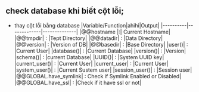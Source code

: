 ## check database khi biết cột lỗi;
- thay cột lỗi bằng database
|Variable/Function|ahihi|Output|
|----------|-------------|--------------|
|@@hostname	|:|	Current Hostname|
|@@tmpdir|	:	|Tept Directory|
|@@datadir|	:	|Data Directory|
|@@version|	:	|Version of DB|
|@@basedir|	:	|Base Directory|
|user()|	:	|Current User|
|database()|	:	|Current Database|
|version()|	:	|Version|
|schema()|	:	|current Database|
|UUID()|	:	|System UUID key|
|current_user()|	:	|Current User|
|current_user|	:	|Current User|
|system_user()|	:	|Current Sustem user|
|session_user()|	:	|Session user|
|@@GLOBAL.have_symlink|	:	Check if Symlink Enabled or Disabled|
|@@GLOBAL.have_ssl|	:	|Check if it have ssl or not|
